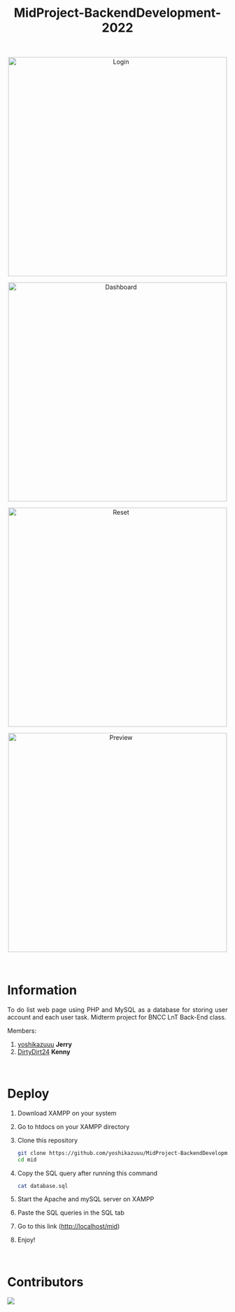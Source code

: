 <div align="justify">
<div align="center">

# MidProject-BackendDevelopment-2022

<br>

<p align="center">
  <img src="https://user-images.githubusercontent.com/82949929/221426754-ea71f6be-5469-4a0a-8913-caefab340736.png" width="500px" alt="Login"/>
</p>
<p align="center">
  <img src="https://user-images.githubusercontent.com/82949929/221426748-95c927fb-2b6e-4edd-97c6-0d211f5f5bb7.png" width="500px" alt="Dashboard"/>
</p>
<p align="center">
  <img src="https://user-images.githubusercontent.com/82949929/221426757-406a0ef2-ed8a-4dea-aad4-890de90d9dc9.png" width="500px" alt="Reset"/>
</p>
<p align="center">
  <img src="https://user-images.githubusercontent.com/82949929/221426758-3e30995d-ddf9-443b-ba9c-95468fc09094.png" width="500px" alt="Preview"/>
</p>

<br>
</div>

# Information

To do list web page using PHP and MySQL as a database for storing user account and each user task. Midterm project for BNCC LnT Back-End class.

Members:

1. [yoshikazuuu](https://github.com/yoshikazuuu) **Jerry**
2. [DirtyDirt24](https://github.com/DirtyDirt24) **Kenny**

<br>

# Deploy

1. Download XAMPP on your system

2. Go to htdocs on your XAMPP directory

3. Clone this repository

   ```sh
   git clone https://github.com/yoshikazuuu/MidProject-BackendDevelopment-2022 todo
   cd mid
   ```

4. Copy the SQL query after running this command

   ```sh
   cat database.sql
   ```

5. Start the Apache and mySQL server on XAMPP

6. Paste the SQL queries in the SQL tab

7. Go to this link ([http://localhost/mid](http://localhost/mid))

8. Enjoy!

<br>

# Contributors

<a href="https://github.com/Yoshikazuuu/MidProject-BackendDevelopment-2022/graphs/contributors">
    <img src="https://contrib.rocks/image?repo=Yoshikazuuu/MidProject-BackendDevelopment-2022"/>
</a>

</div>
